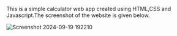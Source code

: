 This is a simple calculator web app created using HTML,CSS and Javascript.The screenshot of the website is given below.

![Screenshot 2024-09-19 192210](https://github.com/user-attachments/assets/394f2415-6e6e-48e0-8a56-b76a090f4518)
